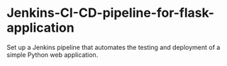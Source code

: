 # Jenkins-CI-CD-pipeline-for-flask-application
Set up a Jenkins pipeline that automates the testing and deployment of a simple Python web application.
